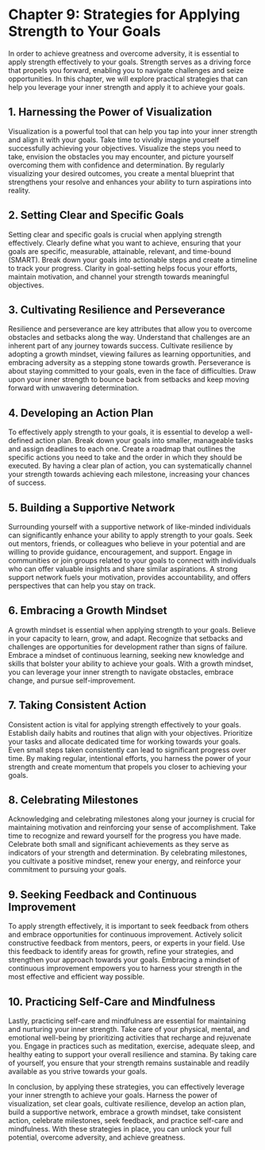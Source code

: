 Chapter 9: Strategies for Applying Strength to Your Goals
=========================================================

In order to achieve greatness and overcome adversity, it is essential to apply strength effectively to your goals. Strength serves as a driving force that propels you forward, enabling you to navigate challenges and seize opportunities. In this chapter, we will explore practical strategies that can help you leverage your inner strength and apply it to achieve your goals.

**1. Harnessing the Power of Visualization**
--------------------------------------------

Visualization is a powerful tool that can help you tap into your inner strength and align it with your goals. Take time to vividly imagine yourself successfully achieving your objectives. Visualize the steps you need to take, envision the obstacles you may encounter, and picture yourself overcoming them with confidence and determination. By regularly visualizing your desired outcomes, you create a mental blueprint that strengthens your resolve and enhances your ability to turn aspirations into reality.

**2. Setting Clear and Specific Goals**
---------------------------------------

Setting clear and specific goals is crucial when applying strength effectively. Clearly define what you want to achieve, ensuring that your goals are specific, measurable, attainable, relevant, and time-bound (SMART). Break down your goals into actionable steps and create a timeline to track your progress. Clarity in goal-setting helps focus your efforts, maintain motivation, and channel your strength towards meaningful objectives.

**3. Cultivating Resilience and Perseverance**
----------------------------------------------

Resilience and perseverance are key attributes that allow you to overcome obstacles and setbacks along the way. Understand that challenges are an inherent part of any journey towards success. Cultivate resilience by adopting a growth mindset, viewing failures as learning opportunities, and embracing adversity as a stepping stone towards growth. Perseverance is about staying committed to your goals, even in the face of difficulties. Draw upon your inner strength to bounce back from setbacks and keep moving forward with unwavering determination.

**4. Developing an Action Plan**
--------------------------------

To effectively apply strength to your goals, it is essential to develop a well-defined action plan. Break down your goals into smaller, manageable tasks and assign deadlines to each one. Create a roadmap that outlines the specific actions you need to take and the order in which they should be executed. By having a clear plan of action, you can systematically channel your strength towards achieving each milestone, increasing your chances of success.

**5. Building a Supportive Network**
------------------------------------

Surrounding yourself with a supportive network of like-minded individuals can significantly enhance your ability to apply strength to your goals. Seek out mentors, friends, or colleagues who believe in your potential and are willing to provide guidance, encouragement, and support. Engage in communities or join groups related to your goals to connect with individuals who can offer valuable insights and share similar aspirations. A strong support network fuels your motivation, provides accountability, and offers perspectives that can help you stay on track.

**6. Embracing a Growth Mindset**
---------------------------------

A growth mindset is essential when applying strength to your goals. Believe in your capacity to learn, grow, and adapt. Recognize that setbacks and challenges are opportunities for development rather than signs of failure. Embrace a mindset of continuous learning, seeking new knowledge and skills that bolster your ability to achieve your goals. With a growth mindset, you can leverage your inner strength to navigate obstacles, embrace change, and pursue self-improvement.

**7. Taking Consistent Action**
-------------------------------

Consistent action is vital for applying strength effectively to your goals. Establish daily habits and routines that align with your objectives. Prioritize your tasks and allocate dedicated time for working towards your goals. Even small steps taken consistently can lead to significant progress over time. By making regular, intentional efforts, you harness the power of your strength and create momentum that propels you closer to achieving your goals.

**8. Celebrating Milestones**
-----------------------------

Acknowledging and celebrating milestones along your journey is crucial for maintaining motivation and reinforcing your sense of accomplishment. Take time to recognize and reward yourself for the progress you have made. Celebrate both small and significant achievements as they serve as indicators of your strength and determination. By celebrating milestones, you cultivate a positive mindset, renew your energy, and reinforce your commitment to pursuing your goals.

**9. Seeking Feedback and Continuous Improvement**
--------------------------------------------------

To apply strength effectively, it is important to seek feedback from others and embrace opportunities for continuous improvement. Actively solicit constructive feedback from mentors, peers, or experts in your field. Use this feedback to identify areas for growth, refine your strategies, and strengthen your approach towards your goals. Embracing a mindset of continuous improvement empowers you to harness your strength in the most effective and efficient way possible.

**10. Practicing Self-Care and Mindfulness**
--------------------------------------------

Lastly, practicing self-care and mindfulness are essential for maintaining and nurturing your inner strength. Take care of your physical, mental, and emotional well-being by prioritizing activities that recharge and rejuvenate you. Engage in practices such as meditation, exercise, adequate sleep, and healthy eating to support your overall resilience and stamina. By taking care of yourself, you ensure that your strength remains sustainable and readily available as you strive towards your goals.

In conclusion, by applying these strategies, you can effectively leverage your inner strength to achieve your goals. Harness the power of visualization, set clear goals, cultivate resilience, develop an action plan, build a supportive network, embrace a growth mindset, take consistent action, celebrate milestones, seek feedback, and practice self-care and mindfulness. With these strategies in place, you can unlock your full potential, overcome adversity, and achieve greatness.
